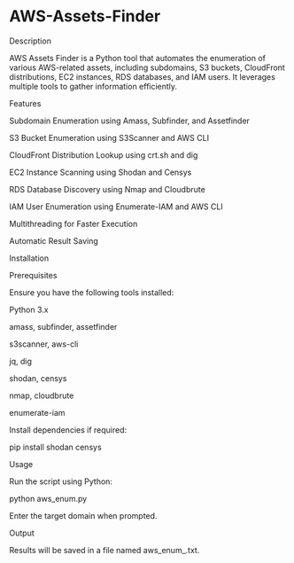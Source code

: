 # AWS-Assets-Finder
Description

AWS Assets Finder is a Python tool that automates the enumeration of various AWS-related assets, including subdomains, S3 buckets, CloudFront distributions, EC2 instances, RDS databases, and IAM users. It leverages multiple tools to gather information efficiently.

Features

Subdomain Enumeration using Amass, Subfinder, and Assetfinder

S3 Bucket Enumeration using S3Scanner and AWS CLI

CloudFront Distribution Lookup using crt.sh and dig

EC2 Instance Scanning using Shodan and Censys

RDS Database Discovery using Nmap and Cloudbrute

IAM User Enumeration using Enumerate-IAM and AWS CLI

Multithreading for Faster Execution

Automatic Result Saving

Installation

Prerequisites

Ensure you have the following tools installed:

Python 3.x

amass, subfinder, assetfinder

s3scanner, aws-cli

jq, dig

shodan, censys

nmap, cloudbrute

enumerate-iam

Install dependencies if required:

pip install shodan censys

Usage

Run the script using Python:

python aws_enum.py

Enter the target domain when prompted.

Output

Results will be saved in a file named aws_enum_<domain>.txt.

